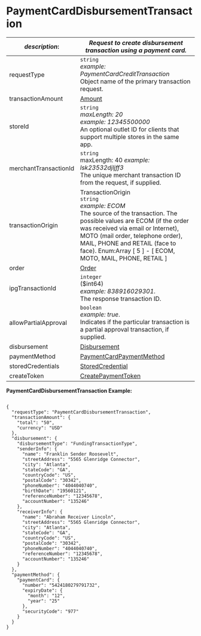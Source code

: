 
# PaymentCardDisbursementTransaction

| *description*:   | *Request to create disbursement transaction using a payment card.*|
|----|----|
| requestType |    ``` string ```  <br/>  *example: PaymentCardCreditTransaction*  <br/> Object name of the primary transaction request.|
| transactionAmount | [Amount](?path=docs/schemas-md/Amount.md)|
| storeId |    ``` string ```  <br/>  *maxLength: 20  <br/>  example: 12345500000*  <br/>  An optional outlet ID for clients that support multiple stores in the same app.|
| merchantTransactionId |    ``` string ```  <br/>  maxLength: 40 *example: lsk23532djljff3*  <br/>  The unique merchant transaction ID from the request, if supplied.|
| transactionOrigin |  TransactionOrigin  <br/>  ``` string ```  <br/> *example: ECOM*  <br/> The source of the transaction. The possible values are ECOM (if the order was received via email or Internet), MOTO (mail order, telephone order), MAIL, PHONE and RETAIL (face to face). Enum:Array [ 5 ] - [ ECOM, MOTO, MAIL, PHONE, RETAIL ]|
| order | [Order](?path=docs/schemas-md/Order.md)|
| ipgTransactionId |    ``` integer ```  <br/>  ($int64)  <br/>  *example: 838916029301*. <br/> The response transaction ID.|
| allowPartialApproval |    ``` boolean ```  <br/>  *example: true*.  <br/> Indicates if the particular transaction is a partial approval transaction, if supplied.|
| disbursement | [Disbursement](?path=docs/schemas-md/Disbursement.md)|
| paymentMethod | [PaymentCardPaymentMethod](?path=docs/schemas-md/PaymentCardPaymentMethod.md)|
| storedCredentials | [StoredCredential](?path=docs/schemas-md/StoredCredential.md)|
| createToken | [CreatePaymentToken](?path=docs/schemas-md/CreatePaymentToken.md)|    

**PaymentCardDisbursementTransaction Example:**

```{r}

{
  "requestType": "PaymentCardDisbursementTransaction",
  "transactionAmount": {
    "total": "50",
    "currency": "USD"
  },
  "disbursement": {
    "disbursementType": "FundingTransactionType",
    "senderInfo": {
      "name": "Franklin Sender Roosevelt",
      "streetAddress": "5565 Glenridge Connector",
      "city": "Atlanta",
      "stateCode": "GA",
      "countryCode": "US",
      "postalCode": "30342",
      "phoneNumber": "4044040740",
      "birthDate": "19560121",
      "referenceNumber": "12345678",
      "accountNumber": "135246"
    },
    "receiverInfo": {
      "name": "Abraham Receiver Lincoln",
      "streetAddress": "5565 Glenridge Connector",
      "city": "Atlanta",
      "stateCode": "GA",
      "countryCode": "US",
      "postalCode": "30342",
      "phoneNumber": "4044040740",
      "referenceNumber": "12345678",
      "accountNumber": "135246"
    }
  },
  "paymentMethod": {
    "paymentCard": {
      "number": "5424180279791732",
      "expiryDate": {
        "month": "12",
        "year": "25"
      },
      "securityCode": "977"
    }
  }
}   
```  







   



 
